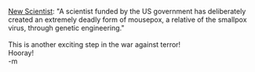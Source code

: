 <a href="http:/www.newscientist.com/news/news.jsp?id=ns99994318">New Scientist</a>: "A scientist funded by the US government has deliberately created an extremely deadly form of mousepox, a relative of the smallpox virus, through genetic engineering."
<br />
<br />This is another exciting step in the war against terror!
<br />Hooray!
<br />-m
<br />